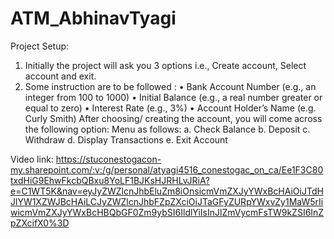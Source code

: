 # ATM_AbhinavTyagi
Project Setup: 
1. Initially the project will ask you 3 options i.e., Create account, Select account and exit.
2. Some instruction are to be followed :
•	Bank Account Number (e.g., an integer from 100 to 1000)
•	Initial Balance (e.g., a real number greater or equal to zero)
•	Interest Rate (e.g., 3%)
•	Account Holder’s Name (e.g. Curly Smith)
After choosing/ creating the account, you will come across the following option:
Menu as follows:
a.	Check Balance
b.	Deposit
c.	Withdraw
d.	Display Transactions
e.	Exit Account

Video link: https://stuconestogacon-my.sharepoint.com/:v:/g/personal/atyagi4516_conestogac_on_ca/Ee1F3C80txdHiG9EhwFkcbQBxu8YoLF1BJKsHJRHLvJRiA?e=C1WT5K&nav=eyJyZWZlcnJhbEluZm8iOnsicmVmZXJyYWxBcHAiOiJTdHJlYW1XZWJBcHAiLCJyZWZlcnJhbFZpZXciOiJTaGFyZURpYWxvZy1MaW5rIiwicmVmZXJyYWxBcHBQbGF0Zm9ybSI6IldlYiIsInJlZmVycmFsTW9kZSI6InZpZXcifX0%3D
